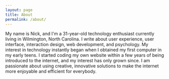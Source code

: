 ```yaml
---
layout: page
title: About
permalink: /about/
---
```


My name is Nick, and I'm a 31-year-old technology enthusiast currently living in Wilmington, North Carolina. I write about user experience, user interface, interaction design, web development, and psychology. My interest in technology instantly began when I obtained my first computer in my early teens. I started coding my own website within a few years of being introduced to the internet, and my interest has only grown since. I am passionate about using creative, innovative solutions to make the internet more enjoyable and efficient for everybody.
